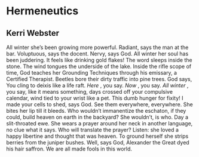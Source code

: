 # Hermeneutics
## Kerri Webster
All winter she’s been growing more powerful.
Radiant, says the man at the bar.
Voluptuous, says the docent.
Nervy, says God.
All winter her soul has been juddering.
It feels like drinking gold flakes!
The word sleeps inside the stone.
The wind tongues the underside of the lake.
Inside the rifle scope of time, God
teaches her Grounding Techniques
through his emissary, a Certified Therapist.
Beetles bore their dirty traffic into pine trees.
God says, You cling to deixis
like a life raft. _Here_ , you
say. _Now_ , you say. _All winter_ , you say, like it means
something, days crossed off your compulsive
calendar, wind tied to your wrist like
a pet. This dumb hunger for
fixity! I made your cells
to shed, says God. See them
everywhere, everywhere.
She bites her lip till it bleeds.
Who wouldn’t immanentize the eschaton, if they could,
build heaven on earth in the backyard?
She wouldn’t, is who.
Day a slit-throated ewe.
She wears a prayer around her neck
in another language, no clue
what it says.
Who will translate the prayer?
Listen: she loved a happy libertine
and thought that was heaven.
To ground herself
she strips berries from the juniper bushes.
Well, says God,
Alexander the Great dyed his hair
saffron. We are all
made fools in this world.